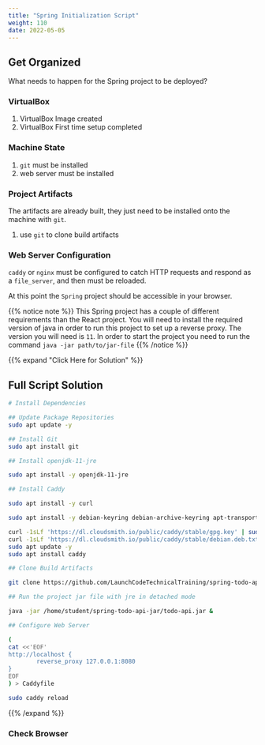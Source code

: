 ```yaml
---
title: "Spring Initialization Script"
weight: 110
date: 2022-05-05
---
```


## Get Organized

What needs to happen for the Spring project to be deployed?

### VirtualBox

1. VirtualBox Image created
1. VirtualBox First time setup completed

### Machine State

1. `git` must be installed
1. web server must be installed

### Project Artifacts

The artifacts are already built, they just need to be installed onto the machine with `git`.

1. use `git` to clone build artifacts

### Web Server Configuration

`caddy` or `nginx` must be configured to catch HTTP requests and respond as a `file_server`, and then must be reloaded.

At this point the `Spring` project should be accessible in your browser.

{{% notice note %}}
This Spring project has a couple of different requirements than the React project. You will need to install the required version of java in order to run this project to set up a reverse proxy. The version you will need is `11`. In order to start the project you need to run the command `java -jar path/to/jar-file`
{{% /notice %}}

{{% expand "Click Here for Solution" %}}
## Full Script Solution

```bash
# Install Dependencies

## Update Package Repositories
sudo apt update -y

## Install Git
sudo apt install git

## Install openjdk-11-jre

sudo apt install -y openjdk-11-jre

## Install Caddy

sudo apt install -y curl

sudo apt install -y debian-keyring debian-archive-keyring apt-transport-https

curl -1sLf 'https://dl.cloudsmith.io/public/caddy/stable/gpg.key' | sudo tee /etc/apt/trusted.gpg.d/caddy-stable.asc
curl -1sLf 'https://dl.cloudsmith.io/public/caddy/stable/debian.deb.txt' | sudo tee /etc/apt/sources.list.d/caddy-stable.list
sudo apt update -y
sudo apt install caddy

## Clone Build Artifacts

git clone https://github.com/LaunchCodeTechnicalTraining/spring-todo-api-jar

## Run the project jar file with jre in detached mode

java -jar /home/student/spring-todo-api-jar/todo-api.jar &

## Configure Web Server

(
cat <<'EOF'
http://localhost {
        reverse_proxy 127.0.0.1:8080
}
EOF
) > Caddyfile

sudo caddy reload
```
{{% /expand %}}

### Check Browser